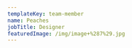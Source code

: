 ```yaml
---
templateKey: team-member
name: Peaches
jobTitle: Designer
featuredImage: /img/image+%287%29.jpg
---
```


